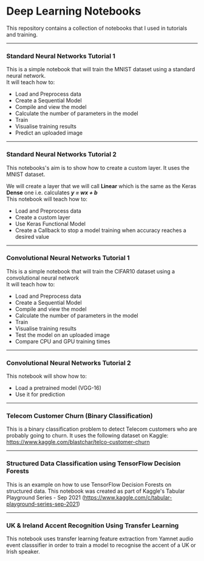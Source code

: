 # Deep Learning Notebooks
This repository contains a collection of notebooks that I used in tutorials and training.  

---
### Standard Neural Networks Tutorial 1
This is a simple notebook that will train the MNIST dataset using a standard neural network.  
It will teach how to:
* Load and Preprocess data
* Create a Sequential Model
* Compile and view the model
* Calculate the number of parameters in the model
* Train
* Visualise training results
* Predict an uploaded image  

---
### Standard Neural Networks Tutorial 2
This notebooks's aim is to show how to create a custom layer. It uses the MNIST dataset.

We will create a layer that we will call __Linear__ which is the same as the Keras __Dense__ one i.e. calculates __*y = wx + b*__  
This notebook will teach how to:
* Load and Preprocess data
* Create a custom layer
* Use Keras Functional Model
* Create a Callback to stop a model training when accuracy reaches a desired value

---
### Convolutional Neural Networks Tutorial 1
This is a simple notebook that will train the CIFAR10 dataset using a convolutional neural network  
It will teach how to:
* Load and Preprocess data
* Create a Sequential Model
* Compile and view the model
* Calculate the number of parameters in the model
* Train
* Visualise training results
* Test the model on an uploaded image
* Compare CPU and GPU training times

---
### Convolutional Neural Networks Tutorial 2
This notebook will show how to:
* Load a pretrained model (VGG-16)
* Use it for prediction

---
### Telecom Customer Churn (Binary Classification)
This is a binary classification problem to detect Telecom customers who are probably going to churn.
It uses the following dataset on Kaggle: https://www.kaggle.com/blastchar/telco-customer-churn

---
### Structured Data Classification using TensorFlow Decision Forests
This is an example on how to use TensorFlow Decision Forests on structured data.
This notebook was created as part of Kaggle's Tabular Playground Series - Sep 2021 (https://www.kaggle.com/c/tabular-playground-series-sep-2021)

---
### UK & Ireland Accent Recognition Using Transfer Learning
This notebook uses transfer learning feature extraction from Yamnet audio event classsifier in order to train a model to recognise the accent of a UK or Irish speaker.
